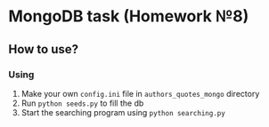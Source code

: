 # MongoDB task (Homework №8)

## How to use?

### Using
1. Make your own `config.ini` file in `authors_quotes_mongo` directory
2. Run `python seeds.py` to fill the db
3. Start the searching program using `python searching.py`